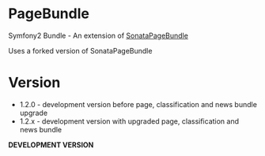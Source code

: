PageBundle
==========

Symfony2 Bundle - An extension of [SonataPageBundle](https://github.com/sonata-project/SonataPageBundle, "SonataPageBundle")

Uses a forked version of SonataPageBundle

Version
=======

* 1.2.0 - development version before page, classification and news bundle upgrade
* 1.2.x - development version with upgraded page, classification and news bundle

**DEVELOPMENT VERSION**